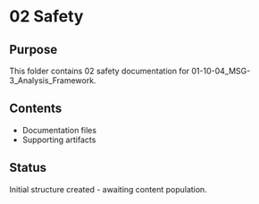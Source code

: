 # 02 Safety

## Purpose
This folder contains 02 safety documentation for 01-10-04_MSG-3_Analysis_Framework.

## Contents
- Documentation files
- Supporting artifacts

## Status
Initial structure created - awaiting content population.
